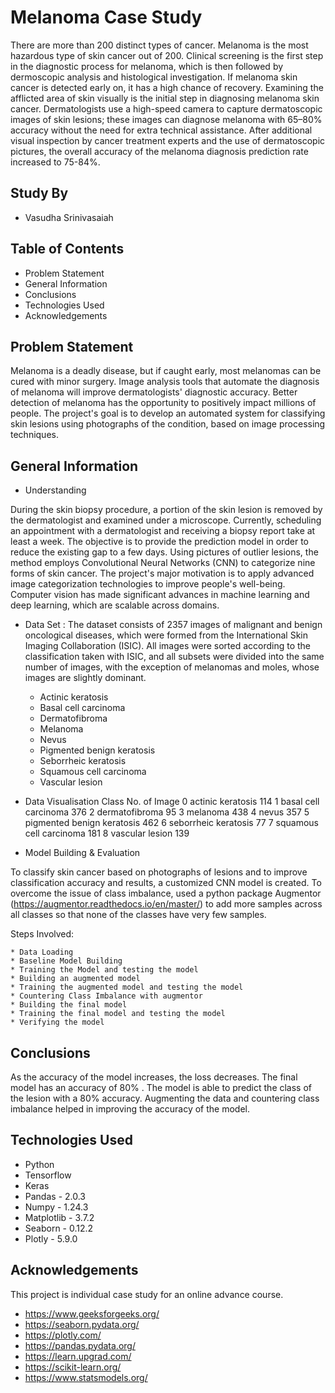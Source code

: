 # Melanoma Case Study


There are more than 200 distinct types of cancer. Melanoma is the most hazardous type of skin cancer out of 200. Clinical screening is the first step in the diagnostic process for melanoma, which is then followed by dermoscopic analysis and histological investigation. If melanoma skin cancer is detected early on, it has a high chance of recovery. Examining the afflicted area of skin visually is the initial step in diagnosing melanoma skin cancer. Dermatologists use a high-speed camera to capture dermatoscopic images of skin lesions; these images can diagnose melanoma with 65–80% accuracy without the need for extra technical assistance. After additional visual inspection by cancer treatment experts and the use of dermatoscopic pictures, the overall accuracy of the melanoma diagnosis prediction rate increased to 75-84%. 




## Study By
- Vasudha Srinivasaiah

## Table of Contents
* Problem Statement
* General Information
* Conclusions
* Technologies Used
* Acknowledgements

<!-- You can include any other section that is pertinent to your problem -->
## Problem Statement

Melanoma is a deadly disease, but if caught early, most melanomas can be cured with minor surgery. Image analysis tools that automate the diagnosis of melanoma will improve dermatologists' diagnostic accuracy. Better detection of melanoma has the opportunity to positively impact millions of people.
The project's goal is to develop an automated system for classifying skin lesions using photographs of the condition, based on image processing techniques.
    



## General Information

- Understanding

During the skin biopsy procedure, a portion of the skin lesion is removed by the dermatologist and examined under a microscope. Currently, scheduling an appointment with a dermatologist and receiving a biopsy report take at least a week. The objective is to provide the prediction model in order to reduce the existing gap to a few days. Using pictures of outlier lesions, the method employs Convolutional Neural Networks (CNN) to categorize nine forms of skin cancer. 
The project's major motivation is to apply advanced image categorization technologies to improve people's well-being. Computer vision has made significant advances in machine learning and deep learning, which are scalable across domains.

- Data Set :
The dataset consists of 2357 images of malignant and benign oncological diseases, which were formed from the International Skin Imaging Collaboration (ISIC). All images were sorted according to the classification taken with ISIC, and all subsets were divided into the same number of images, with the exception of melanomas and moles, whose images are slightly dominant.

   * Actinic keratosis
   * Basal cell carcinoma
   * Dermatofibroma
   * Melanoma
   * Nevus
   * Pigmented benign keratosis
   * Seborrheic keratosis
   * Squamous cell carcinoma
   * Vascular lesion
    
- Data Visualisation
Class 	No. of Image
    0 	actinic keratosis 	114
    1 	basal cell carcinoma 	376
    2 	dermatofibroma 	95
    3 	melanoma 	438
    4 	nevus 	357
    5 	pigmented benign keratosis 	462
    6 	seborrheic keratosis 	77
    7 	squamous cell carcinoma 	181
    8 	vascular lesion 	139


- Model Building & Evaluation

To classify skin cancer based on photographs of lesions and to improve classification accuracy and results, a customized CNN model is created. To overcome the issue of class imbalance, used a python package Augmentor (https://augmentor.readthedocs.io/en/master/) to add more samples across all classes so that none of the classes have very few samples.

Steps Involved:

    * Data Loading
    * Baseline Model Building
    * Training the Model and testing the model
    * Building an augmented model
    * Training the augmented model and testing the model
    * Countering Class Imbalance with augmentor
    * Building the final model
    * Training the final model and testing the model
    * Verifying the model


<!-- You don't have to answer all the questions - just the ones relevant to your project. -->

## Conclusions

As the accuracy of the model increases, the loss decreases. The final model has an accuracy of 80% . The model is able to predict the class of the lesion with a 80% accuracy. Augmenting the data and countering class imbalance helped in improving the accuracy of the model.


## Technologies Used

- Python
- Tensorflow
- Keras
- Pandas - 2.0.3
- Numpy - 1.24.3
- Matplotlib - 3.7.2
- Seaborn - 0.12.2
- Plotly - 5.9.0

<!-- As the libraries versions keep on changing, it is recommended to mention the version of library used in this project -->

## Acknowledgements

This project is individual case study for an online advance course.
- https://www.geeksforgeeks.org/
- https://seaborn.pydata.org/
- https://plotly.com/
- https://pandas.pydata.org/
- https://learn.upgrad.com/
- https://scikit-learn.org/
- https://www.statsmodels.org/



<!-- Optional -->
<!-- ## License -->
<!-- This project is open source and available under the [... License](). -->

<!-- You don't have to include all sections - just the one's relevant to your project -->
